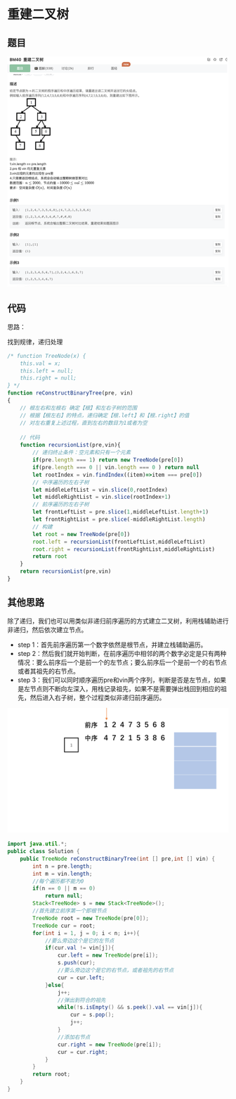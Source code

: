 # 重建二叉树

## 题目

![image-20221231223837153](image/image-20221231223837153.png)







## 代码

思路：

找到规律，递归处理

```jsx
/* function TreeNode(x) {
    this.val = x;
    this.left = null;
    this.right = null;
} */
function reConstructBinaryTree(pre, vin)
{
    // 根左右和左根右 确定【根】和左右子树的范围
    // 根据【根左右】的特点，递归确定【根.left】和【根.right】的值
    // 对左右重复上述过程，直到左右的数目为1或者为空

    // 代码
    function recursionList(pre,vin){
        // 递归终止条件：空元素和只有一个元素
        if(pre.length === 1) return new TreeNode(pre[0])
        if(pre.length === 0 || vin.length === 0 ) return null 
        let rootIndex = vin.findIndex((item)=>item === pre[0])
        // 中序遍历的左右子树
        let middleLeftList = vin.slice(0,rootIndex)
        let middleRightList = vin.slice(rootIndex+1)
        // 前序遍历的左右子树
        let frontLeftList = pre.slice(1,middleLeftList.length+1)
        let frontRightList = pre.slice(-middleRightList.length)
        // 构建
        let root = new TreeNode(pre[0])
        root.left = recursionList(frontLeftList,middleLeftList)
        root.right = recursionList(frontRightList,middleRightList)
        return root
    }
    return recursionList(pre,vin)
}
```

## 其他思路

除了递归，我们也可以用类似非递归前序遍历的方式建立二叉树，利用栈辅助进行非递归，然后依次建立节点。

- step 1：首先前序遍历第一个数字依然是根节点，并建立栈辅助遍历。
- step 2：然后我们就开始判断，在前序遍历中相邻的两个数字必定是只有两种情况：要么前序后一个是前一个的左节点；要么前序后一个是前一个的右节点或者其祖先的右节点。
- step 3：我们可以同时顺序遍历pre和vin两个序列，判断是否是左节点，如果是左节点则不断向左深入，用栈记录祖先，如果不是需要弹出栈回到相应的祖先，然后进入右子树，整个过程类似非递归前序遍历。

![](image/0AC8D81DAF7E0851B607F67E1FD26FCF.gif)

```java
import java.util.*;
public class Solution {
    public TreeNode reConstructBinaryTree(int [] pre,int [] vin) {
        int n = pre.length;
        int m = vin.length;
        //每个遍历都不能为0
        if(n == 0 || m == 0) 
            return null;
        Stack<TreeNode> s = new Stack<TreeNode>();
        //首先建立前序第一个即根节点
        TreeNode root = new TreeNode(pre[0]); 
        TreeNode cur = root;
        for(int i = 1, j = 0; i < n; i++){
            //要么旁边这个是它的左节点
            if(cur.val != vin[j]){ 
                cur.left = new TreeNode(pre[i]);
                s.push(cur);
                //要么旁边这个是它的右节点，或者祖先的右节点
                cur = cur.left; 
            }else{
                j++;
                //弹出到符合的祖先
                while(!s.isEmpty() && s.peek().val == vin[j]){
                    cur = s.pop();
                    j++;
                }
                //添加右节点
                cur.right = new TreeNode(pre[i]); 
                cur = cur.right;
            }
        }
        return root;
    }
}
```
